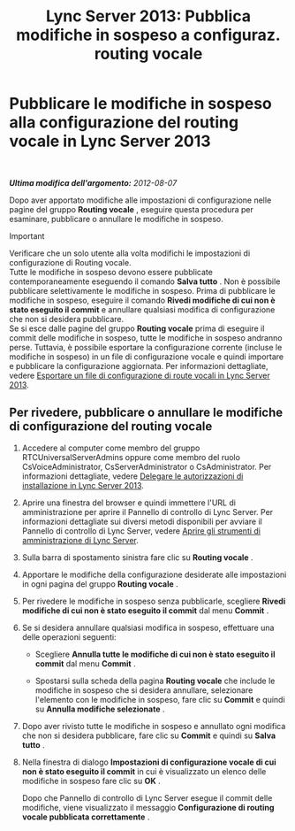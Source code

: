 ﻿---
title: "Lync Server 2013: Pubblica modifiche in sospeso a configuraz. routing vocale"
TOCTitle: Pubblicare le modifiche in sospeso alla configurazione del routing vocale
ms:assetid: ff941d0b-fb4b-47d2-b866-6d990ac66b81
ms:mtpsurl: https://technet.microsoft.com/it-it/library/Gg413088(v=OCS.15)
ms:contentKeyID: 49302590
ms.date: 08/24/2015
mtps_version: v=OCS.15
ms.translationtype: HT
---

# Pubblicare le modifiche in sospeso alla configurazione del routing vocale in Lync Server 2013

 

_**Ultima modifica dell'argomento:** 2012-08-07_

Dopo aver apportato modifiche alle impostazioni di configurazione nelle pagine del gruppo **Routing vocale** , eseguire questa procedura per esaminare, pubblicare o annullare le modifiche in sospeso.

> [!IMPORTANT]  
> Verificare che un solo utente alla volta modifichi le impostazioni di configurazione di Routing vocale.<br />Tutte le modifiche in sospeso devono essere pubblicate contemporaneamente eseguendo il comando <strong>Salva tutto</strong> . Non è possibile pubblicare selettivamente le modifiche in sospeso. Prima di pubblicare le modifiche in sospeso, eseguire il comando <strong>Rivedi modifiche di cui non è stato eseguito il commit</strong> e annullare qualsiasi modifica di configurazione che non si desidera pubblicare.<br />Se si esce dalle pagine del gruppo <strong>Routing vocale</strong> prima di eseguire il commit delle modifiche in sospeso, tutte le modifiche in sospeso andranno perse. Tuttavia, è possibile esportare la configurazione corrente (incluse le modifiche in sospeso) in un file di configurazione vocale e quindi importare e pubblicare la configurazione aggiornata. Per informazioni dettagliate, vedere <a href="lync-server-2013-export-a-voice-route-configuration-file.md">Esportare un file di configurazione di route vocali in Lync Server 2013</a>.

## Per rivedere, pubblicare o annullare le modifiche di configurazione del routing vocale

1.  Accedere al computer come membro del gruppo RTCUniversalServerAdmins oppure come membro del ruolo CsVoiceAdministrator, CsServerAdministrator o CsAdministrator. Per informazioni dettagliate, vedere [Delegare le autorizzazioni di installazione in Lync Server 2013](lync-server-2013-delegate-setup-permissions.md).

2.  Aprire una finestra del browser e quindi immettere l'URL di amministrazione per aprire il Pannello di controllo di Lync Server. Per informazioni dettagliate sui diversi metodi disponibili per avviare il Pannello di controllo di Lync Server, vedere [Aprire gli strumenti di amministrazione di Lync Server](lync-server-2013-open-lync-server-administrative-tools.md).

3.  Sulla barra di spostamento sinistra fare clic su **Routing vocale** .

4.  Apportare le modifiche della configurazione desiderate alle impostazioni in ogni pagina del gruppo **Routing vocale** .

5.  Per rivedere le modifiche in sospeso senza pubblicarle, scegliere **Rivedi modifiche di cui non è stato eseguito il commit** dal menu **Commit** .

6.  Se si desidera annullare qualsiasi modifica in sospeso, effettuare una delle operazioni seguenti:
    
      - Scegliere **Annulla tutte le modifiche di cui non è stato eseguito il commit** dal menu **Commit** .
    
      - Spostarsi sulla scheda della pagina **Routing vocale** che include le modifiche in sospeso che si desidera annullare, selezionare l'elemento con le modifiche in sospeso, fare clic su **Commit** e quindi su **Annulla modifiche selezionate** .

7.  Dopo aver rivisto tutte le modifiche in sospeso e annullato ogni modifica che non si desidera pubblicare, fare clic su **Commit** e quindi su **Salva tutto** .

8.  Nella finestra di dialogo **Impostazioni di configurazione vocale di cui non è stato eseguito il commit** in cui è visualizzato un elenco delle modifiche in sospeso fare clic su **OK** .
    
    Dopo che Pannello di controllo di Lync Server esegue il commit delle modifiche, viene visualizzato il messaggio **Configurazione di routing vocale pubblicata correttamente** .

